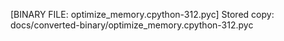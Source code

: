 [BINARY FILE: optimize_memory.cpython-312.pyc]
Stored copy: docs/converted-binary/optimize_memory.cpython-312.pyc

